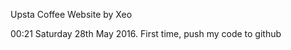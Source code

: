 <html>
<head>
<meta charset = "UTF-8">
</head>
<body>
<p>Upsta Coffee Website by Xeo</p>
<p>00:21 Saturday 28th May 2016. First time, push my code to github</p>
<script>

</script>
</body>
</html>
